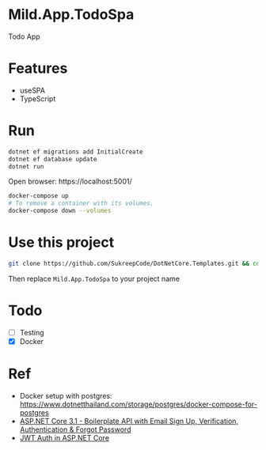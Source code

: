 # Mild.App.TodoSpa

Todo App

# Features
- useSPA
- TypeScript


<!-- more -->
# Run

```sh
dotnet ef migrations add InitialCreate
dotnet ef database update
dotnet run
```

Open browser: https://localhost:5001/

```bash 
docker-compose up
# To remove a container with its volumes.
docker-compose down --volumes
```

# Use this project

```sh
git clone https://github.com/SukreepCode/DotNetCore.Templates.git && cd DotNetCore.Templates && git sparse-checkout set Mild.App.TodoSpa
```

Then replace `Mild.App.TodoSpa` to your project name

# Todo

- [ ] Testing
- [X] Docker

# Ref
- Docker setup with postgres: https://www.dotnetthailand.com/storage/postgres/docker-compose-for-postgres
- [ASP.NET Core 3.1 - Boilerplate API with Email Sign Up, Verification, Authentication & Forgot Password](https://jasonwatmore.com/post/2020/07/06/aspnet-core-3-boilerplate-api-with-email-sign-up-verification-authentication-forgot-password)
- [JWT Auth in ASP.NET Core](https://codeburst.io/jwt-auth-in-asp-net-core-148fb72bed03)
